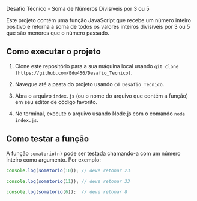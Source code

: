 Desafio Técnico - Soma de Números Divisíveis por 3 ou 5

Este projeto contém uma função JavaScript que recebe um número inteiro positivo e retorna a soma de todos os valores inteiros divisíveis por 3 ou 5 que são menores que o número passado.

## Como executar o projeto

1. Clone este repositório para a sua máquina local usando `git clone (https://github.com/Edu456/Desafio_Tecnico)`.

2. Navegue até a pasta do projeto usando `cd Desafio_Tecnico`.

3. Abra o arquivo `index.js` (ou o nome do arquivo que contém a função) em seu editor de código favorito.

4. No terminal, execute o arquivo usando Node.js com o comando `node index.js`.

## Como testar a função

A função `somatorio(n)` pode ser testada chamando-a com um número inteiro como argumento. Por exemplo:

```javascript
console.log(somatorio(10)); // deve retonar 23 

console.log(somatorio(11)); // deve retonar 33 

console.log(somatorio(6));  // deve retonar 8 
